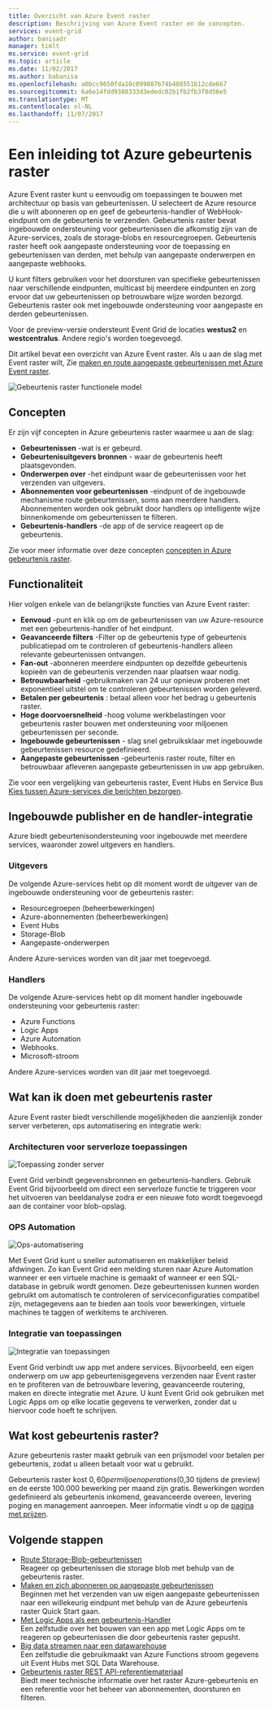 ```yaml
---
title: Overzicht van Azure Event raster
description: Beschrijving van Azure Event raster en de concepten.
services: event-grid
author: banisadr
manager: timlt
ms.service: event-grid
ms.topic: article
ms.date: 11/02/2017
ms.author: babanisa
ms.openlocfilehash: a0bcc9650fda10c099887b74b408551b12cde667
ms.sourcegitcommit: 6a6e14fdd9388333d3ededc02b1fb2fb3f8d56e5
ms.translationtype: MT
ms.contentlocale: nl-NL
ms.lasthandoff: 11/07/2017
---
```

# <a name="an-introduction-to-azure-event-grid"></a>Een inleiding tot Azure gebeurtenis raster

Azure Event raster kunt u eenvoudig om toepassingen te bouwen met architectuur op basis van gebeurtenissen. U selecteert de Azure resource die u wilt abonneren op en geef de gebeurtenis-handler of WebHook-eindpunt om de gebeurtenis te verzenden. Gebeurtenis raster bevat ingebouwde ondersteuning voor gebeurtenissen die afkomstig zijn van de Azure-services, zoals de storage-blobs en resourcegroepen. Gebeurtenis raster heeft ook aangepaste ondersteuning voor de toepassing en gebeurtenissen van derden, met behulp van aangepaste onderwerpen en aangepaste webhooks. 

U kunt filters gebruiken voor het doorsturen van specifieke gebeurtenissen naar verschillende eindpunten, multicast bij meerdere eindpunten en zorg ervoor dat uw gebeurtenissen op betrouwbare wijze worden bezorgd. Gebeurtenis raster ook met ingebouwde ondersteuning voor aangepaste en derden gebeurtenissen.

Voor de preview-versie ondersteunt Event Grid de locaties **westus2** en **westcentralus**. Andere regio's worden toegevoegd.

Dit artikel bevat een overzicht van Azure Event raster. Als u aan de slag met Event raster wilt, Zie [maken en route aangepaste gebeurtenissen met Azure Event raster](custom-event-quickstart.md).

![Gebeurtenis raster functionele model](./media/overview/event-grid-functional-model.png)

## <a name="concepts"></a>Concepten

Er zijn vijf concepten in Azure gebeurtenis raster waarmee u aan de slag:

* **Gebeurtenissen** -wat is er gebeurd.
* **Gebeurtenisuitgevers bronnen** - waar de gebeurtenis heeft plaatsgevonden.
* **Onderwerpen over** -het eindpunt waar de gebeurtenissen voor het verzenden van uitgevers.
* **Abonnementen voor gebeurtenissen** -eindpunt of de ingebouwde mechanisme route gebeurtenissen, soms aan meerdere handlers. Abonnementen worden ook gebruikt door handlers op intelligente wijze binnenkomende om gebeurtenissen te filteren.
* **Gebeurtenis-handlers** -de app of de service reageert op de gebeurtenis.

Zie voor meer informatie over deze concepten [concepten in Azure gebeurtenis raster](concepts.md).

## <a name="capabilities"></a>Functionaliteit

Hier volgen enkele van de belangrijkste functies van Azure Event raster:

* **Eenvoud** -punt en klik op om de gebeurtenissen van uw Azure-resource met een gebeurtenis-handler of het eindpunt.
* **Geavanceerde filters** -Filter op de gebeurtenis type of gebeurtenis publicatiepad om te controleren of gebeurtenis-handlers alleen relevante gebeurtenissen ontvangen.
* **Fan-out** -abonneren meerdere eindpunten op dezelfde gebeurtenis kopieën van de gebeurtenis verzenden naar plaatsen waar nodig.
* **Betrouwbaarheid** -gebruikmaken van 24 uur opnieuw proberen met exponentieel uitstel om te controleren gebeurtenissen worden geleverd.
* **Betalen per gebeurtenis** : betaal alleen voor het bedrag u gebeurtenis raster.
* **Hoge doorvoersnelheid** -hoog volume werkbelastingen voor gebeurtenis raster bouwen met ondersteuning voor miljoenen gebeurtenissen per seconde.
* **Ingebouwde gebeurtenissen** - slag snel gebruiksklaar met ingebouwde gebeurtenissen resource gedefinieerd.
* **Aangepaste gebeurtenissen** -gebeurtenis raster route, filter en betrouwbaar afleveren aangepaste gebeurtenissen in uw app gebruiken.

Zie voor een vergelijking van gebeurtenis raster, Event Hubs en Service Bus [Kies tussen Azure-services die berichten bezorgen](compare-messaging-services.md).

## <a name="built-in-publisher-and-handler-integration"></a>Ingebouwde publisher en de handler-integratie

Azure biedt gebeurtenisondersteuning voor ingebouwde met meerdere services, waaronder zowel uitgevers en handlers.

### <a name="publishers"></a>Uitgevers

De volgende Azure-services hebt op dit moment wordt de uitgever van de ingebouwde ondersteuning voor de gebeurtenis raster:

* Resourcegroepen (beheerbewerkingen)
* Azure-abonnementen (beheerbewerkingen)
* Event Hubs
* Storage-Blob
* Aangepaste-onderwerpen

Andere Azure-services worden van dit jaar met toegevoegd.

### <a name="handlers"></a>Handlers

De volgende Azure-services hebt op dit moment handler ingebouwde ondersteuning voor gebeurtenis raster: 

* Azure Functions
* Logic Apps
* Azure Automation
* Webhooks.
* Microsoft-stroom

Andere Azure-services worden van dit jaar met toegevoegd.

## <a name="what-can-i-do-with-event-grid"></a>Wat kan ik doen met gebeurtenis raster

Azure Event raster biedt verschillende mogelijkheden die aanzienlijk zonder server verbeteren, ops automatisering en integratie werk: 

### <a name="serverless-application-architectures"></a>Architecturen voor serverloze toepassingen

![Toepassing zonder server](./media/overview/serverless_web_app.png)

Event Grid verbindt gegevensbronnen en gebeurtenis-handlers. Gebruik Event Grid bijvoorbeeld om direct een serverloze functie te triggeren voor het uitvoeren van beeldanalyse zodra er een nieuwe foto wordt toegevoegd aan de container voor blob-opslag. 

### <a name="ops-automation"></a>OPS Automation

![Ops-automatisering](./media/overview/Ops_automation.png)

Met Event Grid kunt u sneller automatiseren en makkelijker beleid afdwingen. Zo kan Event Grid een melding sturen naar Azure Automation wanneer er een virtuele machine is gemaakt of wanneer er een SQL-database in gebruik wordt genomen. Deze gebeurtenissen kunnen worden gebruikt om automatisch te controleren of serviceconfiguraties compatibel zijn, metagegevens aan te bieden aan tools voor bewerkingen, virtuele machines te taggen of werkitems te archiveren.

### <a name="application-integration"></a>Integratie van toepassingen

![Integratie van toepassingen](./media/overview/app_integration.png)

Event Grid verbindt uw app met andere services. Bijvoorbeeld, een eigen onderwerp om uw app gebeurtenisgegevens verzenden naar Event raster en te profiteren van de betrouwbare levering, geavanceerde routering, maken en directe integratie met Azure. U kunt Event Grid ook gebruiken met Logic Apps om op elke locatie gegevens te verwerken, zonder dat u hiervoor code hoeft te schrijven. 

## <a name="how-much-does-event-grid-cost"></a>Wat kost gebeurtenis raster?

Azure gebeurtenis raster maakt gebruik van een prijsmodel voor betalen per gebeurtenis, zodat u alleen betaalt voor wat u gebruikt.

Gebeurtenis raster kost $0,60 per miljoen operations ($0,30 tijdens de preview) en de eerste 100.000 bewerking per maand zijn gratis. Bewerkingen worden gedefinieerd als gebeurtenis inkomend, geavanceerde overeen, levering poging en management aanroepen.  Meer informatie vindt u op de [pagina met prijzen](https://azure.microsoft.com/pricing/details/event-grid/).

## <a name="next-steps"></a>Volgende stappen

* [Route Storage-Blob-gebeurtenissen](../storage/blobs/storage-blob-event-quickstart.md?toc=%2fazure%2fevent-grid%2ftoc.json)  
  Reageer op gebeurtenissen die storage blob met behulp van de gebeurtenis raster.
* [Maken en zich abonneren op aangepaste gebeurtenissen](custom-event-quickstart.md)  
  Beginnen met het verzenden van uw eigen aangepaste gebeurtenissen naar een willekeurig eindpunt met behulp van de Azure gebeurtenis raster Quick Start gaan.
* [Met Logic Apps als een gebeurtenis-Handler](monitor-virtual-machine-changes-event-grid-logic-app.md)  
  Een zelfstudie over het bouwen van een app met Logic Apps om te reageren op gebeurtenissen die door gebeurtenis raster gepusht.
* [Big data streamen naar een datawarehouse](event-grid-event-hubs-integration.md)  
  Een zelfstudie die gebruikmaakt van Azure Functions stroom gegevens uit Event Hubs met SQL Data Warehouse.
* [Gebeurtenis raster REST API-referentiemateriaal](/rest/api/eventgrid)  
  Biedt meer technische informatie over het raster Azure-gebeurtenis en een referentie voor het beheer van abonnementen, doorsturen en filteren.